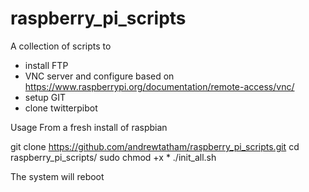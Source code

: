 # raspberry_pi_scripts


A collection of scripts to
* install FTP 
* VNC server and configure based on https://www.raspberrypi.org/documentation/remote-access/vnc/
* setup GIT
* clone twitterpibot


Usage
From a fresh install of raspbian

git clone https://github.com/andrewtatham/raspberry_pi_scripts.git
cd raspberry_pi_scripts/
sudo chmod +x *
./init_all.sh

The system will reboot
